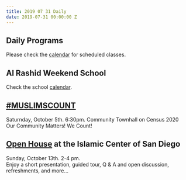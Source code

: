 ```yaml
---
title: 2019 07 31 Daily
date: 2019-07-31 00:00:00 Z
---
```


## Daily Programs
Please check the [calendar](http://www.icsd.org/calendar) for scheduled classes.

## Al Rashid Weekend School
Check the school [calendar](https://www.icsd.org/events/2019-2020-alrashid-school-calendar).

## [#MUSLIMSCOUNT](https://www.icsd.org/events/muslimscount)
Saturnday, October 5th. 6:30pm. Community Townhall on Census 2020  
Our Community Matters!  We Count!

## [Open House](https://www.icsd.org/events/open-mosque-day) at the Islamic Center of San Diego
Sunday, October 13th. 2-4 pm.  
Enjoy a short presentation, guided tour, Q & A and open discussion, refreshments, and more...
